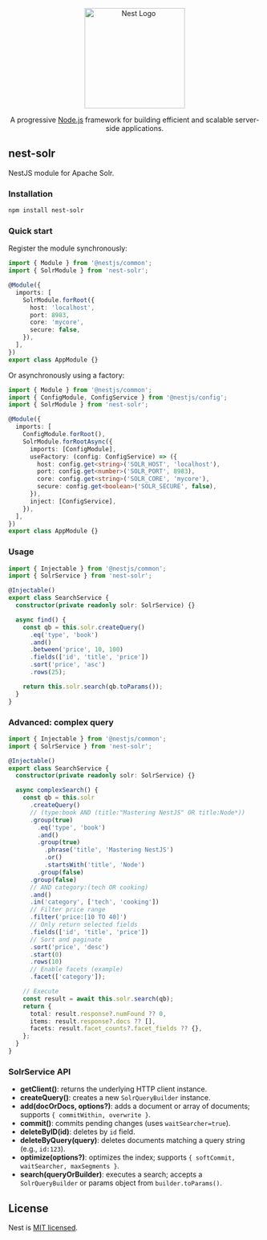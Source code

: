 <p align="center">
  <a href="http://nestjs.com/" target="blank"><img src="https://nestjs.com/img/logo-small.svg" width="200" alt="Nest Logo" /></a>
</p>

[circleci-image]: https://img.shields.io/circleci/build/github/nestjs/nest/master?token=abc123def456
[circleci-url]: https://circleci.com/gh/nestjs/nest

  <p align="center">A progressive <a href="http://nodejs.org" target="_blank">Node.js</a> framework for building efficient and scalable server-side applications.</p>

  <!--[![Backers on Open Collective](https://opencollective.com/nest/backers/badge.svg)](https://opencollective.com/nest#backer)
  [![Sponsors on Open Collective](https://opencollective.com/nest/sponsors/badge.svg)](https://opencollective.com/nest#sponsor)-->

## nest-solr

NestJS module for Apache Solr.

### Installation

```bash
npm install nest-solr
```

### Quick start

Register the module synchronously:

```ts
import { Module } from '@nestjs/common';
import { SolrModule } from 'nest-solr';

@Module({
  imports: [
    SolrModule.forRoot({
      host: 'localhost',
      port: 8983,
      core: 'mycore',
      secure: false,
    }),
  ],
})
export class AppModule {}
```

Or asynchronously using a factory:

```ts
import { Module } from '@nestjs/common';
import { ConfigModule, ConfigService } from '@nestjs/config';
import { SolrModule } from 'nest-solr';

@Module({
  imports: [
    ConfigModule.forRoot(),
    SolrModule.forRootAsync({
      imports: [ConfigModule],
      useFactory: (config: ConfigService) => ({
        host: config.get<string>('SOLR_HOST', 'localhost'),
        port: config.get<number>('SOLR_PORT', 8983),
        core: config.get<string>('SOLR_CORE', 'mycore'),
        secure: config.get<boolean>('SOLR_SECURE', false),
      }),
      inject: [ConfigService],
    }),
  ],
})
export class AppModule {}
```

### Usage

```ts
import { Injectable } from '@nestjs/common';
import { SolrService } from 'nest-solr';

@Injectable()
export class SearchService {
  constructor(private readonly solr: SolrService) {}

  async find() {
    const qb = this.solr.createQuery()
      .eq('type', 'book')
      .and()
      .between('price', 10, 100)
      .fields(['id', 'title', 'price'])
      .sort('price', 'asc')
      .rows(25);

    return this.solr.search(qb.toParams());
  }
}
```

### Advanced: complex query

```ts
import { Injectable } from '@nestjs/common';
import { SolrService } from 'nest-solr';

@Injectable()
export class SearchService {
  constructor(private readonly solr: SolrService) {}

  async complexSearch() {
    const qb = this.solr
      .createQuery()
      // (type:book AND (title:"Mastering NestJS" OR title:Node*))
      .group(true)
        .eq('type', 'book')
        .and()
        .group(true)
          .phrase('title', 'Mastering NestJS')
          .or()
          .startsWith('title', 'Node')
        .group(false)
      .group(false)
      // AND category:(tech OR cooking)
      .and()
      .in('category', ['tech', 'cooking'])
      // Filter price range
      .filter('price:[10 TO 40]')
      // Only return selected fields
      .fields(['id', 'title', 'price'])
      // Sort and paginate
      .sort('price', 'desc')
      .start(0)
      .rows(10)
      // Enable facets (example)
      .facet(['category']);

    // Execute
    const result = await this.solr.search(qb);
    return {
      total: result.response?.numFound ?? 0,
      items: result.response?.docs ?? [],
      facets: result.facet_counts?.facet_fields ?? {},
    };
  }
}
```

### SolrService API

- **getClient()**: returns the underlying HTTP client instance.
- **createQuery()**: creates a new `SolrQueryBuilder` instance.
- **add(docOrDocs, options?)**: adds a document or array of documents; supports `{ commitWithin, overwrite }`.
- **commit()**: commits pending changes (uses `waitSearcher=true`).
- **deleteByID(id)**: deletes by `id` field.
- **deleteByQuery(query)**: deletes documents matching a query string (e.g., `id:123`).
- **optimize(options?)**: optimizes the index; supports `{ softCommit, waitSearcher, maxSegments }`.
- **search(queryOrBuilder)**: executes a search; accepts a `SolrQueryBuilder` or params object from `builder.toParams()`.




## License

Nest is [MIT licensed](LICENSE).
